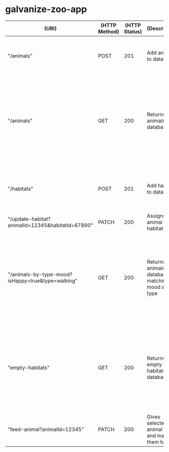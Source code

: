 # galvanize-zoo-app

|(URI)|(HTTP Method)|(HTTP Status)| (Description) |(Request) | (Response)
| ------------- | ------------- | ------------- | ------------- | ------------- | ------------- |
|"/animals"  |POST|  201  |Add animal to database | name: lion, type: walking, isHappy: true | {id: 12345,  name: lion, type: walking, isHappy: true}
|"/animals"  |GET|  200  |Returns all animals from database |  | [{id: 12345,  name: lion, type: walking, isHappy: true}, {id: 67890,  name: elephant, type: walking, isHappy: false}]
|"/habitats"  |POST|  201  |Add habitat to database | name: savanah, type: walking | {id: 12345,  name: savanah, type: walking, animal: null}
|"/update-habitat?animalId=12345&habitatId=67890"| PATCH | 200 | Assigns animal to habitat |  | |
|"/animals-by-type-mood?isHappy=true&type=walking" | GET | 200 | Returns animals from database matching mood and type | |[{id: 12345,  name: donkey, type: walking, isHappy: true}, {id: 67890,  name: wolf, type: walking, isHappy: true}]
|"empty-habitats"| GET | 200 | Returns all empty habitats from database | | [{id: 12345,  name: savanah, type: walking, animal: null}, {id: 12345,  name: lake, type: swiming, animal: null}]
|"feed-animal?animalId=12345" | PATCH | 200 | Gives selected animal a treat and makes them happy | | |
            

